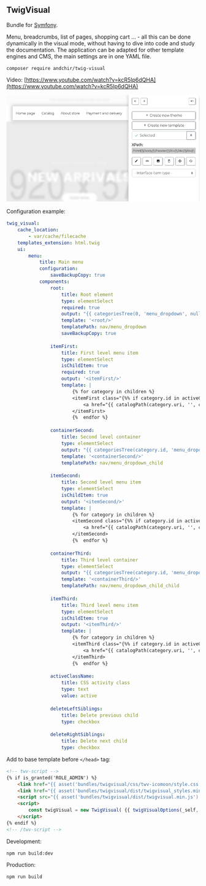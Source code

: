TwigVisual
----------

Bundle for [Symfony](https://symfony.com/).

Menu, breadcrumbs, list of pages, shopping cart ... - all this can be done dynamically in the visual mode, without having to dive into code and study the documentation. The application can be adapted for other template engines and CMS, the main settings are in one YAML file.

~~~
composer require andchir/twig-visual
~~~

Video: [https://www.youtube.com/watch?v=kcR5Ip6dQHA](https://www.youtube.com/watch?v=kcR5Ip6dQHA)

![TwigVisual - screenshot #1](https://github.com/andchir/twig-visual/blob/master/src/Resources/public/screenshots/001.png?raw=true "TwigVisual - screenshot #1")

Configuration example:
```yaml
twig_visual:
    cache_location:
        - var/cache/filecache
    templates_extension: html.twig
    ui:
        menu:
            title: Main menu
            configuration:
                saveBackupCopy: true
            components:
                root:
                    title: Root element
                    type: elementSelect
                    required: true
                    output: "{{ categoriesTree(0, 'menu_dropdown', null, activeCategoriesIds, false) }}"
                    template: '<root/>'
                    templatePath: nav/menu_dropdown
                    saveBackupCopy: true
    
                itemFirst:
                    title: First level menu item
                    type: elementSelect
                    isChildItem: true
                    required: true
                    output: '<itemFirst/>'
                    template: |
                        {% for category in children %}
                        <itemFirst class="{%% if category.id in activeCategoriesIds %%}{{ activeClassName }}{%% endif %%}">
                            <a href="{{ catalogPath(category.uri, '', category) }}">{{ category.title }}</a>
                        </itemFirst>
                        {%  endfor %}
    
                containerSecond:
                    title: Second level container
                    type: elementSelect
                    output: "{{ categoriesTree(category.id, 'menu_dropdown_child', category, activeCategoriesIds, false) }}"
                    template: '<containerSecond/>'
                    templatePath: nav/menu_dropdown_child
    
                itemSecond:
                    title: Second level menu item
                    type: elementSelect
                    isChildItem: true
                    output: '<itemSecond/>'
                    template: |
                        {% for category in children %}
                        <itemSecond class="{%% if category.id in activeCategoriesIds %%}{{ activeClassName }}{%% endif %%}">
                            <a href="{{ catalogPath(category.uri, '', category) }}">{{ category.title }}</a>
                        </itemSecond>
                        {%  endfor %}
    
                containerThird:
                    title: Third level container
                    type: elementSelect
                    output: "{{ categoriesTree(category.id, 'menu_dropdown_child', category, activeCategoriesIds, false) }}"
                    template: '<containerThird/>'
                    templatePath: nav/menu_dropdown_child_child
    
                itemThird:
                    title: Third level menu item
                    type: elementSelect
                    isChildItem: true
                    output: '<itemThird/>'
                    template: |
                        {% for category in children %}
                        <itemThird class="{%% if category.id in activeCategoriesIds %%}{{ activeClassName }}{%% endif %%}">
                            <a href="{{ catalogPath(category.uri, '', category) }}">{{ category.title }}</a>
                        </itemThird>
                        {%  endfor %}

                activeClassName:
                    title: CSS activity class
                    type: text
                    value: active
                    
                deleteLeftSiblings:
                    title: Delete previous child
                    type: checkbox
                    
                deleteRightSiblings:
                    title: Delete next child
                    type: checkbox
```

Add to base template before ``</head>`` tag:
```html
<!-- twv-script -->
{% if is_granted('ROLE_ADMIN') %}
    <link href="{{ asset('bundles/twigvisual/css/twv-icomoon/style.css') }}" rel="stylesheet">
    <link href="{{ asset('bundles/twigvisual/dist/twigvisual_styles.min.css') }}" rel="stylesheet">
    <script src="{{ asset('bundles/twigvisual/dist/twigvisual.min.js') }}"></script>
    <script>
        const twigVisual = new TwigVisual( {{ twigVisualOptions(_self, _context) }} );
    </script>
{% endif %}
<!-- /twv-script -->
```

Development:
~~~
npm run build:dev
~~~

Production:
~~~
npm run build
~~~
